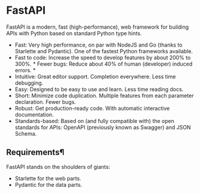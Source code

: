 # FastAPI
FastAPI is a modern, fast (high-performance), web framework for building APIs with Python based on standard Python type hints.

* Fast: Very high performance, on par with NodeJS and Go (thanks to Starlette and Pydantic). One of the fastest Python frameworks available.
* Fast to code: Increase the speed to develop features by about 200% to 300%. *
Fewer bugs: Reduce about 40% of human (developer) induced errors. *
* Intuitive: Great editor support. Completion everywhere. Less time debugging.
* Easy: Designed to be easy to use and learn. Less time reading docs.
* Short: Minimize code duplication. Multiple features from each parameter declaration. Fewer bugs.
* Robust: Get production-ready code. With automatic interactive documentation.
*  Standards-based: Based on (and fully compatible with) the open standards for APIs: OpenAPI (previously known as Swagger) and JSON Schema.

## Requirements¶
FastAPI stands on the shoulders of giants:

* Starlette for the web parts.
* Pydantic for the data parts.